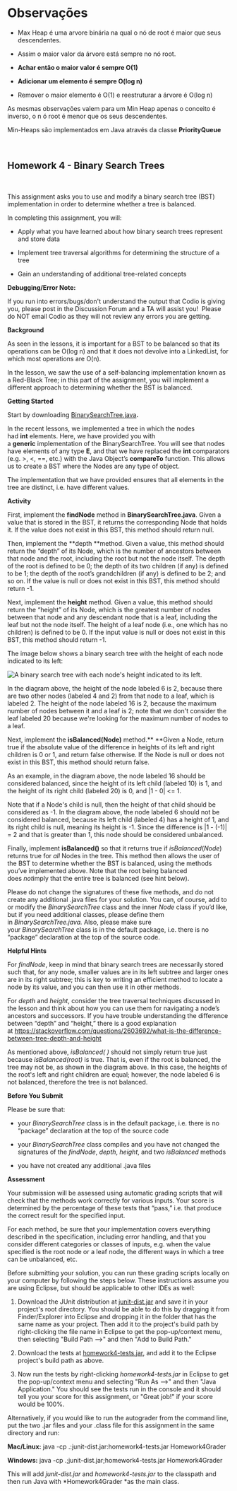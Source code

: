 **Observações**
===============

-   Max Heap é uma arvore binária na qual o nó de root é maior que seus
    descendentes.

-   Assim o maior valor da árvore está sempre no nó root.

-   **Achar então o maior valor é sempre O(1)**

-   **Adicionar um elemento é sempre O(log n)**

-   Remover o maior elemento é O(1) e reestruturar a árvore é O(log n)

As mesmas observações valem para um Min Heap apenas o conceito é inverso, o n ó
root é menor que os seus descendentes.

Min-Heaps são implementados em Java através da classe **PriorityQueue**

 

Homework 4 - Binary Search Trees
--------------------------------

 

This assignment asks you to use and modify a binary search tree (BST)
implementation in order to determine whether a tree is balanced.

In completing this assignment, you will:

-   Apply what you have learned about how binary search trees represent and
    store data

-   Implement tree traversal algorithms for determining the structure of a tree

-   Gain an understanding of additional tree-related concepts

**Debugging/Error Note:**

If you run into errors/bugs/don't understand the output that Codio is giving
you, please post in the Discussion Forum and a TA will assist you!  Please do
NOT email Codio as they will not review any errors you are getting.

**Background**

As seen in the lessons, it is important for a BST to be balanced so that its
operations can be O(log n) and that it does not devolve into a LinkedList, for
which most operations are O(n).

In the lesson, we saw the use of a self-balancing implementation known as a
Red-Black Tree; in this part of the assignment, you will implement a different
approach to determining whether the BST is balanced.

**Getting Started**

Start by
downloading [BinarySearchTree.java](https://prod-edxapp.edx-cdn.org/assets/courseware/v1/db9a2ce3b88f6ff73fc23837897a29a7/asset-v1:PennX+SD2x+2T2017+type@asset+block/BinarySearchTree.java)**.**

In the recent lessons, we implemented a tree in which the nodes
had **int** elements. Here, we have provided you with
a **generic** implementation of the BinarySearchTree. You will see that nodes
have elements of any type **E**, and that we have replaced
the **int** comparators (e.g. \>, \<, ==, etc.) with the Java
Object’s **compareTo** function. This allows us to create a BST where the Nodes
are any type of object.

The implementation that we have provided ensures that all elements in the tree
are distinct, i.e. have different values.

**Activity**

First, implement the **findNode** method in **BinarySearchTree.java**. Given a
value that is stored in the BST, it returns the corresponding Node that holds
it. If the value does not exist in this BST, this method should return null.

Then, implement the **depth **method. Given a value, this method should return
the “depth” of its Node, which is the number of ancestors between that node and
the root, including the root but not the node itself. The depth of the root is
defined to be 0; the depth of its two children (if any) is defined to be 1; the
depth of the root’s grandchildren (if any) is defined to be 2; and so on. If the
value is null or does not exist in this BST, this method should return -1.

Next, implement the **height** method. Given a value, this method should return
the “height” of its Node, which is the greatest number of nodes between that
node and any descendant node that is a leaf, including the leaf but not the node
itself. The height of a leaf node (i.e., one which has no children) is defined
to be 0. If the input value is null or does not exist in this BST, this method
should return -1.

The image below shows a binary search tree with the height of each node
indicated to its left:

![A binary search tree with each node's height indicated to its left.](https://prod-edxapp.edx-cdn.org/assets/courseware/v1/e6362a1b4703ef4a37a4c105a692659a/asset-v1:PennX+SD2x+2T2017+type@asset+block/node-heights.jpg)

In the diagram above, the height of the node labeled 6 is 2, because there are
two other nodes (labeled 4 and 2) from that node to a leaf, which is labeled 2.
The height of the node labeled 16 is 2, because the maximum number of nodes
between it and a leaf is 2; note that we don't consider the leaf labeled 20
because we're looking for the maximum number of nodes to a leaf.

Next, implement the **isBalanced(Node)** method.** **Given a Node, return true
if the absolute value of the difference in heights of its left and right
children is 0 or 1, and return false otherwise. If the Node is null or does not
exist in this BST, this method should return false.

As an example, in the diagram above, the node labeled 16 should be considered
balanced, since the height of its left child (labeled 10) is 1, and the height
of its right child (labeled 20) is 0, and \|1 - 0\| \<= 1.

Note that if a Node's child is null, then the height of that child should be
considered as -1. In the diagram above, the node labeled 6 should not be
considered balanced, because its left child (labeled 4) has a height of 1, and
its right child is null, meaning its height is -1. Since the difference is \|1 -
(-1)\| = 2 and that is greater than 1, this node should be considered
unbalanced.

Finally, implement **isBalanced()** so that it returns true
if *isBalanced*(*Node*) returns true for *all* Nodes in the tree. This method
then allows the user of the BST to determine whether the BST is balanced, using
the methods you’ve implemented above. Note that the root being balanced
does *not*imply that the entire tree is balanced (see hint below).

Please do not change the signatures of these five methods, and do not create any
additional .java files for your solution. You can, of course, add to or modify
the *BinarySearchTree* class and the inner *Node* class if you’d like, but if
you need additional classes, please define them
in *BinarySearchTree.java.* Also, please make sure your *BinarySearchTree* class
is in the default package, i.e. there is no “package” declaration at the top of
the source code.

**Helpful Hints**

For *findNode*, keep in mind that binary search trees are necessarily stored
such that, for any node, smaller values are in its left subtree and larger ones
are in its right subtree; this is key to writing an efficient method to locate a
node by its value, and you can then use it in other methods. 

For *depth* and *height*, consider the tree traversal techniques discussed in
the lesson and think about how you can use them for navigating a node’s
ancestors and successors. If you have trouble understanding the difference
between “depth” and “height,” there is a good explanation
at <https://stackoverflow.com/questions/2603692/what-is-the-difference-between-tree-depth-and-height>

As mentioned above, *isBalanced( )* should not simply return true just
because *isBalanced(root)* is true. That is, even if the root is balanced, the
tree may not be, as shown in the diagram above. In this case, the heights of the
root's left and right children are equal; however, the node labeled 6 is not
balanced, therefore the tree is not balanced.

**Before You Submit**

Please be sure that:

-   your *BinarySearchTree* class is in the default package, i.e. there is no
    “package” declaration at the top of the source code

-   your *BinarySearchTree* class compiles and you have not changed the
    signatures of the *findNode*, *depth*, *height*, and
    two *isBalanced* methods

-   you have not created any additional .java files

**Assessment**

Your submission will be assessed using automatic grading scripts that will check
that the methods work correctly for various inputs. Your score is determined by
the percentage of these tests that “pass,” i.e. that produce the correct result
for the specified input.

For each method, be sure that your implementation covers everything described in
the specification, including error handling, and that you consider different
categories or classes of inputs, e.g. when the value specified is the root node
or a leaf node, the different ways in which a tree can be unbalanced, etc.

Before submitting your solution, you can run these grading scripts locally on
your computer by following the steps below. These instructions assume you are
using Eclipse, but should be applicable to other IDEs as well:

1.  Download the JUnit distribution
    at [junit-dist.jar](https://prod-edxapp.edx-cdn.org/assets/courseware/v1/2ed6e73287692ad54165a95ba8e5ac11/asset-v1:PennX+SD2x+2T2017+type@asset+block/junit-dist.jar) and
    save it in your project's root directory. You should be able to do this by
    dragging it from Finder/Explorer into Eclipse and dropping it in the folder
    that has the same name as your project. Then add it to the project's build
    path by right-clicking the file name in Eclipse to get the pop-up/context
    menu, then selecting "Build Path --\>" and then "Add to Build Path."

2.  Download the tests
    at [homework4-tests.jar](https://prod-edxapp.edx-cdn.org/assets/courseware/v1/581ba494319a736117918c366130f89d/asset-v1:PennX+SD2x+2T2017+type@asset+block/homework4-tests.jar),
    and add it to the Eclipse project's build path as above.

3.  Now run the tests by right-clicking *homework4-tests.jar* in Eclipse to get
    the pop-up/context menu and selecting "Run As --\>" and then "Java
    Application." You should see the tests run in the console and it should tell
    you your score for this assignment, or "Great job!" if your score would be
    100%.

Alternatively, if you would like to run the autograder from the command line,
put the two .jar files and your .class file for this assignment in the same
directory and run:

**Mac/Linux:** java -cp .:junit-dist.jar:homework4-tests.jar Homework4Grader

**Windows:** java -cp .;junit-dist.jar;homework4-tests.jar Homework4Grader

This will add *junit-dist.jar* and *homework4-tests.jar* to the classpath and
then run Java with *Homework4Grader *as the main class. 

 
